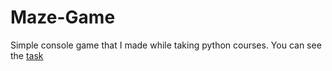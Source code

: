 # Maze-Game
Simple console game that I made while taking python courses.
You can see the <a href="https://colab.research.google.com/drive/1Dbst67csKM9mMGyQT7rU4pYJwxojEvTl?usp=sharing">task</a>
